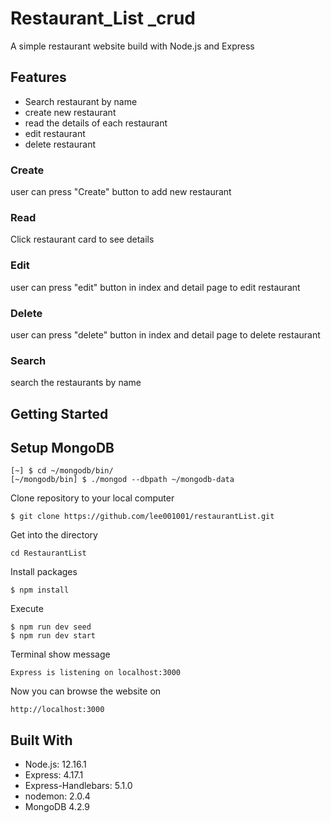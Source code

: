 # Restaurant_List _crud
A simple restaurant website build with Node.js and Express  

## Features
- Search restaurant by name
- create new restaurant
- read the details of each restaurant
- edit restaurant
- delete restaurant

### Create
user can press "Create" button to add new restaurant

### Read
Click restaurant card to see details

### Edit
user can press "edit" button in index and detail page to edit restaurant

### Delete
user can press "delete" button in index and detail page to delete restaurant

### Search
search the restaurants by name

## Getting Started
## Setup MongoDB
```
[~] $ cd ~/mongodb/bin/
[~/mongodb/bin] $ ./mongod --dbpath ~/mongodb-data
```

Clone repository to your local computer
```
$ git clone https://github.com/lee001001/restaurantList.git
```
Get into the directory
```
cd RestaurantList
```
Install packages
```
$ npm install
```
Execute
```
$ npm run dev seed
$ npm run dev start

```
Terminal show message
```
Express is listening on localhost:3000
```
Now you can browse the website on
```
http://localhost:3000
```

## Built With
* Node.js: 12.16.1
* Express: 4.17.1
* Express-Handlebars: 5.1.0
* nodemon: 2.0.4
* MongoDB 4.2.9

